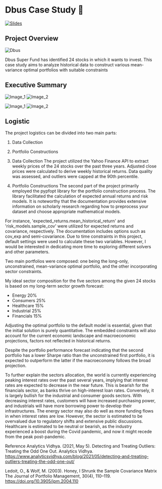 # Dbus Case Study 🚎

[![Slides](cbus_case_study/Resources/Images/Pictures/ppt_cover.png)](https://www.canva.com/design/DAF2omzYPZ0/7We1rvkrmcWJcc1cug6byw/edit?utm_content=DAF2omzYPZ0&utm_campaign=designshare&utm_medium=link2&utm_source=sharebutton)

## Project Overview
![Dbus](cbus_case_study/Resources/Images/Pictures/DBUS.webp)

Dbus Super Fund has identified 24 stocks in which it wants to invest. This case study aims to analyze historical data to construct various mean-variance optimal portfolios with suitable constraints

## Executive Summary
![Image_1](/cbus_case_study/Resources/Images/weights_unconstrained.png)
![Image_2](/home/qian/Documents/cbus_case_study/Resources/Images/weights_sector_constrained_10%cap.png)

![Image_1](/cbus_case_study/Resources/Images/efficient_frontier_unconstrained.png)
![Image_2](/cbus_case_study/Resources/Images/efficient_frontier_constrained.png)

## Logistic
The project logistics can be divided into two main parts:
1. Data Collection
2. Portfolio Constructions

1. Data Collection
The project utilized the Yahoo Finance API to extract weekly prices of the 24 stocks over the past three years. Adjusted close prices were calculated to derive weekly historical returns. Data quality was assessed, and outliers were capped at the 90th percentile.


2. Portfolio Constructions
The second part of the project primarily employed the pypfopt library for the portfolio construction process. The library facilitated the calculation of expected annual returns and risk models. It is noteworthy that the documentation provides extensive information on scholarly research regarding how to preprocess your dataset and choose appropriate mathematical models.

For instance, 'expected_returns.mean_historical_return' and 'risk_models.sample_cov' were utilized for expected returns and covariance, respectively. The documentation includes options such as cov_exp and semi-covariance. Due to time constraints in this project, default settings were used to calculate these two variables. However, I would be interested in dedicating more time to exploring different solvers and other parameters.

Two main portfolios were composed: one being the long-only, unconstrained, mean-variance optimal portfolio, and the other incorporating sector constraints.

My ideal sector composition for the five sectors among the given 24 stocks is based on my long-term sector growth forecast:
- Energy 20%
- Consumers 25%
- Healthcare 15%
- Industrial 25%
- Financials 15%

Adjusting the optimal portfolio to the default model is essential, given that the initial solution is purely quantitative. The embedded constraints will also account for the current economic landscape and macroeconomic projections, factors not reflected in historical returns.

Despite the portfolio performance forecast indicating that the second portfolio has a lower Sharpe ratio than the unconstrained first portfolio, it is expected to outperform the latter if the macroeconomy follows the broad projection.

To further explain the sectors allocation, the world is currently experiencing peaking interest rates over the past several years, implying that interest rates are expected to decrease in the near future. This is bearish for the financials sector, as banks thrive on high-interest loan rates. Conversely, it is largely bullish for the industrial and consumer goods sectors. With decreasing interest rates, customers will have increased purchasing power, and industrials will have more borrowing power to develop their infrastructures. The energy sector may also do well as more funding flows in when interest rates are low. However, the sector is estimated to be overvalued due to regulatory shifts and extensive public discussions. Healthcare is estimated to be neutral or bearish, as the industry experienced a boost during the Covid pandemic, and now it might recede from the peak post-pandemic.


Reference
Analytics Vidhya. (2021, May 5). Detecting and Treating Outliers: Treating the Odd One Out. Analytics Vidhya. https://www.analyticsvidhya.com/blog/2021/05/detecting-and-treating-outliers-treating-the-odd-one-out/

Ledoit, O., & Wolf, M. (2003). Honey, I Shrunk the Sample Covariance Matrix The Journal of Portfolio Management, 30(4), 110–119. https://doi.org/10.3905/jpm.2004.110
